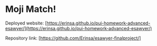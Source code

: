 # Moji Match!

Deployed website: [https://erinsa.github.io/pui-homework-advanced-esawyer/](https://erinsa.github.io/pui-homework-advanced-esawyer/)

Repository link: [https://github.com/Erinsa/esawyer-finalproject/]
